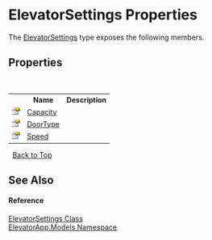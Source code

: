 # ElevatorSettings Properties
 

The <a href="T_ElevatorApp_Models_ElevatorSettings">ElevatorSettings</a> type exposes the following members.


## Properties
&nbsp;<table><tr><th></th><th>Name</th><th>Description</th></tr><tr><td>![Public property](media/pubproperty.gif "Public property")</td><td><a href="P_ElevatorApp_Models_ElevatorSettings_Capacity">Capacity</a></td><td /></tr><tr><td>![Public property](media/pubproperty.gif "Public property")</td><td><a href="P_ElevatorApp_Models_ElevatorSettings_DoorType">DoorType</a></td><td /></tr><tr><td>![Public property](media/pubproperty.gif "Public property")</td><td><a href="P_ElevatorApp_Models_ElevatorSettings_Speed">Speed</a></td><td /></tr></table>&nbsp;
<a href="#elevatorsettings-properties">Back to Top</a>

## See Also


#### Reference
<a href="T_ElevatorApp_Models_ElevatorSettings">ElevatorSettings Class</a><br /><a href="N_ElevatorApp_Models">ElevatorApp.Models Namespace</a><br />
